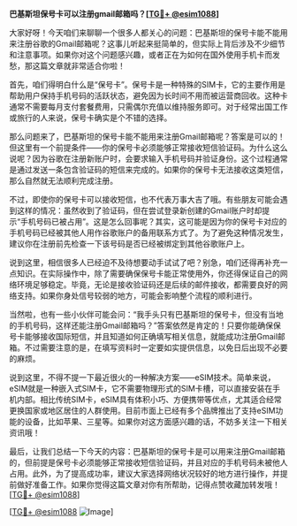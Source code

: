 **巴基斯坦保号卡可以注册gmail邮箱吗？[[TG💪+ @esim1088](https://t.me/s/esim1088)]**

大家好呀！今天咱们来聊聊一个很多人都关心的问题：巴基斯坦的保号卡能不能用来注册谷歌的Gmail邮箱呢？这事儿听起来挺简单的，但实际上背后涉及不少细节和注意事项。如果你对这个问题感兴趣，或者正在为如何在国外使用手机卡而发愁，那这篇文章就非常适合你啦！

首先，咱们得明白什么是“保号卡”。保号卡是一种特殊的SIM卡，它的主要作用是帮助用户保持手机号码的活跃状态，避免因为长时间不用而被运营商回收。这种卡通常不需要每月支付套餐费用，只需偶尔充值以维持服务即可。对于经常出国工作或旅行的人来说，保号卡确实是个不错的选择。

那么问题来了，巴基斯坦的保号卡能不能用来注册Gmail邮箱呢？答案是可以的！但这里有一个前提条件——你的保号卡必须能够正常接收短信验证码。为什么这么说呢？因为谷歌在注册新账户时，会要求输入手机号码并验证身份。这个过程通常是通过发送一条包含验证码的短信来完成的。如果你的保号卡无法接收这类短信，那么自然就无法顺利完成注册。

不过，即使你的保号卡可以接收短信，也不代表万事大吉了哦。有些朋友可能会遇到这样的情况：虽然收到了验证码，但在尝试登录新创建的Gmail账户时却提示“手机号码已被占用”。这是怎么回事呢？其实，这可能是因为你的保号卡对应的手机号码已经被其他人用作谷歌账户的备用联系方式了。为了避免这种情况发生，建议你在注册前先检查一下该号码是否已经被绑定到其他谷歌账户上。

说到这里，相信很多人已经迫不及待想要动手试试了吧？别急，咱们还得再补充一点知识。在实际操作中，除了需要确保保号卡能正常使用外，你还得保证自己的网络环境足够稳定。毕竟，无论是接收验证码还是后续的邮件接收，都需要良好的网络支持。如果你身处信号较弱的地方，可能会影响整个流程的顺利进行。

当然啦，也有一些小伙伴可能会问：“我手头只有巴基斯坦的保号卡，但没有当地的手机号码，这样还能注册Gmail邮箱吗？”答案依然是肯定的！只要你能确保保号卡能够接收国际短信，并且知道如何正确填写相关信息，就能成功注册Gmail邮箱。不过需要注意的是，在填写资料时一定要如实提供信息，以免日后出现不必要的麻烦。

说到这里，不得不提一下最近很火的一种解决方案——eSIM技术。简单来说，eSIM就是一种嵌入式SIM卡，它不需要物理形式的SIM卡槽，可以直接安装在手机内部。相比传统SIM卡，eSIM具有体积小巧、方便携带等优点，尤其适合经常更换国家或地区居住的人群使用。目前市面上已经有多个品牌推出了支持eSIM功能的设备，比如苹果、三星等。如果你对这方面感兴趣的话，不妨多关注一下相关资讯哦！

最后，让我们总结一下今天的内容：巴基斯坦的保号卡是可以用来注册Gmail邮箱的，但前提是保号卡必须能够正常接收短信验证码，并且对应的手机号码未被他人占用。此外，为了提高成功率，建议大家选择网络状况较好的地方进行操作，并提前做好准备工作。如果你觉得这篇文章对你有所帮助，记得点赞收藏加转发哦！[[TG💪+ @esim1088](https://t.me/s/esim1088)]

[[TG💪+ @esim1088](https://t.me/s/esim1088) ![Image](https://i.postimg.cc/4NQfJmqS/Snipaste-2025-05-13-00-14-12.png)]